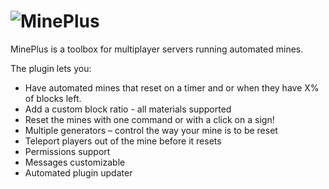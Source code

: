 ![MinePlus](http://i.imgur.com/VLUwAb3.png)
==========
MinePlus is a toolbox for multiplayer servers running automated mines. 

The plugin lets you:

* Have automated mines that reset on a timer and or when they have X% of blocks left.
* Add a custom block ratio - all materials supported
* Reset the mines with one command or with a click on a sign!
* Multiple generators – control the way your mine is to be reset
* Teleport players out of the mine before it resets
* Permissions support
* Messages customizable
* Automated plugin updater

 
